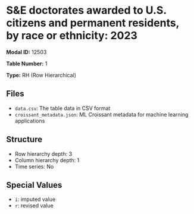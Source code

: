 # S&E doctorates awarded to U.S. citizens and permanent residents, by race or ethnicity: 2023

**Modal ID:** 12503

**Table Number:** 1

**Type:** RH (Row Hierarchical)

## Files

- `data.csv`: The table data in CSV format
- `croissant_metadata.json`: ML Croissant metadata for machine learning applications

## Structure

- Row hierarchy depth: 3
- Column hierarchy depth: 1
- Time series: No

## Special Values

- `i`: imputed value
- `r`: revised value
